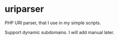 # uriparser
PHP URI parser, that I use in my simple scripts.

Support dynamic subdomains.
I will add manual later.
